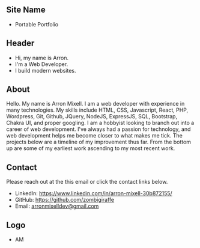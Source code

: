 ## Site Name
- Portable Portfolio

## Header
- Hi, my name is Arron. 
- I'm a Web Developer.
- I build modern websites.

## About
Hello. My name is Arron Mixell. I am a web developer with experience in many technologies. My skills include HTML, CSS, Javascript, React, PHP, Wordpress, Git, Github, JQuery, NodeJS, ExpressJS, SQL, Bootstrap, Chakra UI, and proper googling. I am a hobbyist looking to branch out into a career of web development. I've always had a passion for technology, and web development helps me become closer to what makes me tick. The projects below are a timeline of my improvement thus far. From the bottom up are some of my earliest work ascending to my most recent work.

## Contact
Please reach out at the this email or click the contact links below.
- LinkedIn: https://www.linkedin.com/in/arron-mixell-30b872155/
- GitHub: https://github.com/zombigiraffe
- Email: arronmixelldev@gmail.com

## Logo
- AM